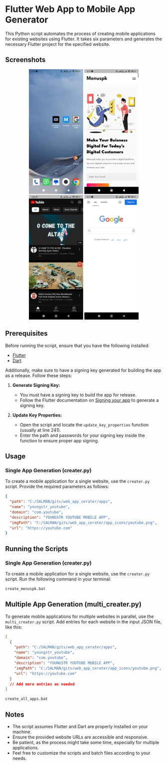 # Flutter Web App to Mobile App Generator

This Python script automates the process of creating mobile applications for existing websites using Flutter. It takes six parameters and generates the necessary Flutter project for the specified website.

## Screenshots

<div align="center">
  <img src="./screenshots/0.jpg" alt="Genrated Mobile apps" height="400" />
  <img src="./screenshots/1.jpg" alt="Menuspk" height="400" />
</div>

<div align="center">
  <img src="./screenshots/2.jpg" alt="Youngstr Youtube" height="400" />
  <img src="./screenshots/3.jpg" alt="Youngstr Google" height="400" />
</div>

## Prerequisites

Before running the script, ensure that you have the following installed:

- [Flutter](https://flutter.dev/docs/get-started/install)
- [Dart](https://dart.dev/get-dart)

Additionally, make sure to have a signing key generated for building the app as a release. Follow these steps:

1. **Generate Signing Key:**

   - You must have a signing key to build the app for release.
   - Follow the Flutter documentation on [Signing your app](https://flutter.dev/docs/deployment/android#signing-the-app) to generate a signing key.

2. **Update Key Properties:**
   - Open the script and locate the `update_key_properties` function (usually at line 241).
   - Enter the path and passwords for your signing key inside the function to ensure proper app signing.

## Usage

### Single App Generation (creater.py)

To create a mobile application for a single website, use the `creater.py` script. Provide the required parameters as follows:

```json
{
  "path": "C:/SALMAN/gits/web_app_cerater/apps",
  "name": "youngstr_youtube",
  "domain": "com.youtube",
  "description": "YOUNGSTR YOUTUBE MOBILE APP",
  "imgPath": "C:/SALMAN/gits/web_app_cerater/app_icons/youtube.png",
  "url": "https://youtube.com"
}
```

## Running the Scripts

### Single App Generation (creater.py)

To create a mobile application for a single website, use the `creater.py` script. Run the following command in your terminal:

```bash
create_menuspk.bat
```

## Multiple App Generation (multi_creater.py)

To generate mobile applications for multiple websites in parallel, use the `multi_creater.py` script. Add entries for each website in the input JSON file, like this:

```json
[
  {
    "path": "C:/SALMAN/gits/web_app_cerater/apps",
    "name": "youngstr_youtube",
    "domain": "com.youtube",
    "description": "YOUNGSTR YOUTUBE MOBILE APP",
    "imgPath": "C:/SALMAN/gits/web_app_cerater/app_icons/youtube.png",
    "url": "https://youtube.com"
  }
  // Add more entries as needed
]
```

```bat
create_all_apps.bat
```

## Notes

- The script assumes Flutter and Dart are properly installed on your machine.
- Ensure the provided website URLs are accessible and responsive.
- Be patient, as the process might take some time, especially for multiple applications.
- Feel free to customize the scripts and batch files according to your needs.
